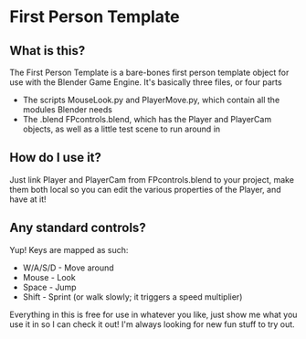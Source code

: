 First Person Template
=====================

What is this?
-------------
The First Person Template is a bare-bones first person template object for use with the Blender Game Engine. It's basically three files, or four parts
*	The scripts MouseLook.py and PlayerMove.py, which contain all the modules Blender needs
*	The .blend FPcontrols.blend, which has the Player and PlayerCam objects, as well as a little test scene to run around in

How do I use it?
----------------
Just link Player and PlayerCam from FPcontrols.blend to your project, make them both local so you can edit the various properties of the Player, and have at it!

Any standard controls?
----------------------
Yup! Keys are mapped as such:
*	W/A/S/D - Move around
*	Mouse - Look
*	Space - Jump
*	Shift - Sprint (or walk slowly; it triggers a speed multiplier)

Everything in this is free for use in whatever you like, just show me what you use it in so I can check it out! I'm always looking for new fun stuff to try out.